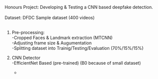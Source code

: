 Honours Project: Developing & Testing a CNN based deepfake detection. <br /> <br />
Dataset: DFDC Sample dataset (400 videos) <br />
<br />


1. Pre-processing: <br />
   -Cropped Faces & Landmark extraction (MTCNN) <br />
   -Adjusting frame size & Augumentation <br />
   -Splitting dataset into Trainig/Testing/Evaluation (70%/15%/15%) <br />

2. CNN Detector <br />
   -EfficientNet Based (pre-trained) (B0 because of small dataset) <br />
   
   -
